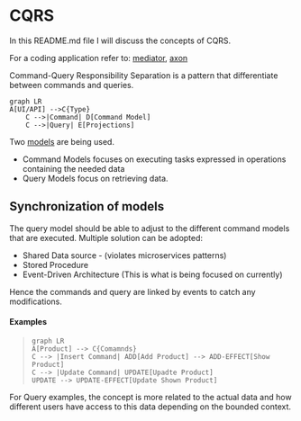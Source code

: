 # CQRS

In this README.md file I will discuss the concepts of CQRS. 

For a coding application refer to: [mediator](https://github.com/RolandSall/Microservices-Concepts/tree/main/design-patterns/Mediator-CQRS/dotnet-core), [axon](https://github.com/RolandSall/Microservices-Concepts/tree/main/event-driven-microservices/java/templates/cqrs-eventsourcing-axon)

Command-Query Responsibility Separation is a pattern that differentiate between commands and queries.


```mermaid
graph LR
A[UI/API] -->C{Type}
    C -->|Command| D[Command Model]
    C -->|Query| E[Projections]
```


Two [models](https://github.com/RolandSall/Microservices-Concepts/tree/main/software-design/DDD) are being used.

* Command Models focuses on executing tasks expressed in operations containing the needed data
* Query Models focus on retrieving data.

## Synchronization of models

The query model should be able to adjust to the different command models that are executed. Multiple solution can be adopted:

*  Shared Data source - (violates microservices patterns)
* Stored Procedure
* Event-Driven Architecture (This is what is being focused on currently)

Hence the commands and query are linked by events to catch any modifications.

#### Examples

> ```mermaid
> graph LR
> A[Product] --> C{Comamnds}
> C --> |Insert Command| ADD[Add Product] --> ADD-EFFECT[Show Product]
> C --> |Update Command| UPDATE[Upadte Product] 
> UPDATE --> UPDATE-EFFECT[Update Shown Product] 
> ```

For Query examples, the concept is more related to the actual data and how different users have access to this data depending on the bounded context. 

 


